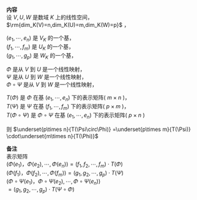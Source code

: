 **内容**    
设 $V,U,W$ 是数域 $K$ 上的线性空间，    
 $\rm{dim_K(V)=n,dim_K(U)=m,dim_K(W)=p}$ ，    
    
 $(e_1,\cdots,e_n)$ 是 $V_K$ 的一个基，    
 $(f_1,\cdots,f_m)$ 是 $U_K$ 的一个基，    
 $(g_1,\cdots,g_p)$ 是 $W_K$ 的一个基，    
    
 $\Phi$ 是从 $V$ 到 $U$ 是一个线性映射，    
 $\Psi$ 是从 $U$ 到 $W$ 是一个线性映射，    
 $\Phi\circ\Psi$ 是从 $V$ 到 $W$ 是一个线性映射，    
    
 $T(\Phi)$ 是 $\Phi$ 在基 $(e_1,\cdots,e_n)$ 下的表示矩阵( $m\times n$ )，    
 $T(\Psi)$ 是 $\Psi$ 在基 $(f_1,\cdots,f_m)$ 下的表示矩阵( $p\times m$ )，    
 $T(\Phi\circ\Psi)$ 是 $\Phi\circ\Psi$ 在基 $(e_1,\cdots,e_n)$ 下的表示矩阵( $p\times n$ )    
    
则 $\underset{p\times n}{T(\Psi\circ\Phi)}    
=\underset{p\times m}{T(\Psi)}    
\cdot\underset{m\times n}{T(\Phi)}$     
    
**备注**    
表示矩阵    
 $(\Phi(e_1)，\Phi(e_2),\cdots,\Phi(e_n))=(f_1,f_2,\cdots,f_m)\cdot T(\Phi)$     
 $(\Phi(f_1)，\Phi(f_2),\cdots,\Phi(f_m))=(g_1,g_2,\cdots,g_p)\cdot T(\Psi)$     
 $(\Phi\circ\Psi(e_1)，\Phi\circ\Psi(e_2),\cdots,\Phi\circ\Psi(e_n))$     
 $=(g_1,g_2,\cdots,g_p)\cdot T(\Psi\circ\Phi)$     
